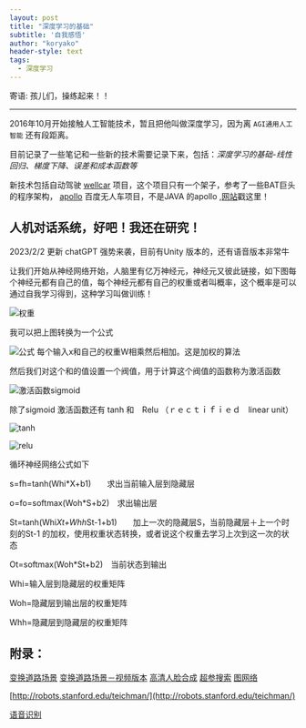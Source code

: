 ```yaml
---
layout: post
title: "深度学习的基础"
subtitle: '自我感悟'
author: "koryako"
header-style: text
tags:
  - 深度学习
---
```


寄语: 孩儿们，操练起来！！

---

2016年10月开始接触人工智能技术，暂且把他叫做深度学习，因为离 `AGI通用人工智能` 还有段距离。

目前记录了一些笔记和一些新的技术需要记录下来，包括：*深度学习的基础-线性回归、梯度下降、误差和成本函数等*

新技术包括自动驾驶 [wellcar](https://github.com/roertech/wellCar) 项目，这个项目只有一个架子，参考了一些BAT巨头的程序架构， [apollo](https://github.com/apolloauto) 百度无人车项目，不是JAVA 的apollo ,[网站](http://apollo.auto/)戳这里！

人机对话系统，好吧！我还在研究！
----------------------
2023/2/2 更新 chatGPT 强势来袭，目前有Unity 版本的，还有语音版本非常牛



让我们开始从神经网络开始，人脑里有亿万神经元，神经元又彼此链接，如下图每个神经元都有自己的值，每个神经元都有自己的权重或者叫概率，这个概率是可以通过自我学习得到，这种学习叫做训练！

![权重](https://koryako.github.io/img/in-post/post-start/junheng.png)

我可以把上图转换为一个公式

![公式](https://koryako.github.io/img/in-post/post-start/gongshi.png)
每个输入x和自己的权重W相乘然后相加。这是加权的算法

然后我们对这个和的值设置一个阀值，用于计算这个阀值的函数称为激活函数

![激活函数sigmoid](https://koryako.github.io/img/in-post/post-start/sigmoid.png)

除了sigmoid 激活函数还有  tanh  和　Relu （ｒｅｃｔｉｆｉｅｄ　linear unit）

![tanh](https://koryako.github.io/img/in-post/post-start/tanh.png)

![relu](https://koryako.github.io/img/in-post/post-start/relu.png)


循环神经网络公式如下



s=fh=tanh(Whi*X+b1)　　求出当前输入层到隐藏层

o=fo=softmax(Woh*S+b2)　求出输出层

St=tanh(Whi*Xt+Whh*St-1+b1)　　加上一次的隐藏层S，当前隐藏层＋上一个时刻的St-1 的加权，使用权重状态转换，或者说这个权重去学习上次到这一次的状态

Ot=softmax(Woh*St+b2)　当前状态到输出

Whi=输入层到隐藏层的权重矩阵

Woh=隐藏层到输出层的权重矩阵

Whh=隐藏层到隐藏层的权重矩阵


附录：
---
[变换道路场景](https://github.com/NVIDIA/pix2pixHD)
[变换道路场景－视频版本](https://github.com/NVIDIA/vid2vid)
[高清人脸合成](https://github.com/tkarras/progressive_growing_of_gans)
[超参搜索](https://github.com/floydhub/hyperparameters-search-examples)
[图网络](https://github.com/deepmind/graph_nets)

[http://robots.stanford.edu/teichman/](http://robots.stanford.edu/teichman/)

[语音识别](http://svail.github.io/mandarin/)

